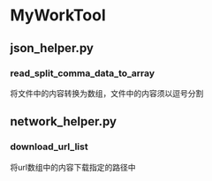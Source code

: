 # MyWorkTool
## json_helper.py
### read_split_comma_data_to_array
  将文件中的内容转换为数组，文件中的内容须以逗号分割
## network_helper.py
### download_url_list
  将url数组中的内容下载指定的路径中
